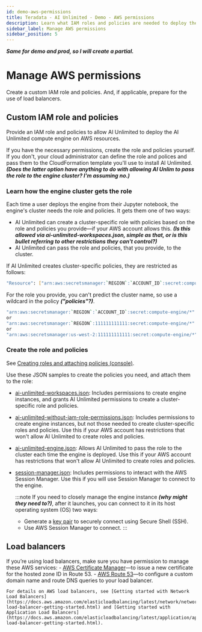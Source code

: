 ```yaml
---
id: demo-aws-permissions
title: Teradata - AI Unlimited - Demo - AWS permissions
description: Learn what IAM roles and policies are needed to deploy the engine.
sidebar_label: Manage AWS permissions
sidebar_position: 5
---
```


***Same for demo and prod, so I will create a partial.***

# Manage AWS permissions

Create a custom IAM role and policies. And, if applicable, prepare for the use of load balancers.

## Custom IAM role and policies

Provide an IAM role and policies to allow AI Unlimited to deploy the AI Unlimited compute engine on AWS resources. 

If you have the necessary permissions, create the role and policies yourself. If you don't, your cloud administrator can define the role and polices and pass them to the CloudFormation template you'll use to install AI Unlimited. ***(Does the latter option have anything to do with allowing AI Unlim to pass the role to the engine cluster? I'm assuming no.)***


### Learn how the engine cluster gets the role

Each time a user deploys the engine from their Jupyter notebook, the engine's cluster needs the role and policies. It gets them one of two ways:

- AI Unlimited can create a cluster-specific role with policies based on the role and policies you provide&mdash;if your AWS account allows this. ***(Is this allowed via ai-unlimited-workspaces.json, simple as that, or is this bullet referring to other restrictions they can't control?)***
- AI Unlimited can pass the role and policies, that you provide, to the cluster.

If AI Unlimited creates cluster-specific policies, they are restricted as follows:

```bash
"Resource": ["arn:aws:secretsmanager:`REGION`:`ACCOUNT_ID`:secret:compute-engine/`CLUSTER_NAME`/`SECRET_NAME`"]
```

For the role you provide, you can't predict the cluster name, so use a wildcard in the policy ***("policies"?)***.

``` bash
"arn:aws:secretsmanager:`REGION`:`ACCOUNT_ID`:secret:compute-engine/*"
or
"arn:aws:secretsmanager:`REGION`:111111111111:secret:compute-engine/*"
or
"arn:aws:secretsmanager:us-west-2:111111111111:secret:compute-engine/*"
```

### Create the role and policies

See [Creating roles and attaching policies (console)](https://docs.aws.amazon.com/IAM/latest/UserGuide/access_policies_job-functions_create-policies.html). 

Use these JSON samples to create the policies you need, and attach them to the role: 

- [ai-unlimited-workspaces.json](https://github.com/Teradata/ai-unlimited/blob/develop/deployments/aws/policies/ai-unlimited-workspaces.json): Includes permissions to create engine instances, and grants AI Unlimited permissions to create a cluster-specific role and policies.

- [ai-unlimited-without-iam-role-permissions.json](https://github.com/Teradata/ai-unlimited/blob/develop/deployments/aws/policies/ai-unlimited-workspaces-without-iam-role-permissions.json): Includes permissions to create engine instances, but not those needed to create cluster-specific roles and policies. Use this if your AWS account has restrictions that won't allow AI Unlimited to create roles and policies.


- [ai-unlimited-engine.json](https://github.com/Teradata/ai-unlimited/blob/develop/deployments/aws/policies/ai-unlimited-engine.json): Allows AI Unlimited to pass the role to the cluster each time the engine is deployed. Use this if your AWS account has restrictions that won't allow AI Unlimited to create roles and policies.

- [session-manager.json](https://github.com/Teradata/ai-unlimited/blob/develop/deployments/aws/policies/session-manager.json): Includes permissions to interact with the AWS Session Manager. Use this if you will use Session Manager to connect to the engine.

	:::note
	If you need to closely manage the engine instance ***(why might they need to?)***, after it launches, you can connect to it in its host operating system (OS) two ways:
    - Generate a [key pair](https://docs.aws.amazon.com/AWSEC2/latest/UserGuide/ec2-key-pairs.html) to securely connect using Secure Shell (SSH).
    - Use AWS Session Manager to connect.
	:::

## Load balancers

If you’re using load balancers, make sure you have permission to manage these AWS services:
    - [AWS Certificate Manager](https://docs.aws.amazon.com/acm/)&mdash;to issue a new certificate for the hosted zone ID in Route 53.
    - [AWS Route 53](https://docs.aws.amazon.com/Route53/latest/DeveloperGuide/Welcome.html)&mdash;to configure a custom domain name and route DNS queries to your load balancer.

    For details on AWS load balancers, see [Getting started with Network Load Balancers](https://docs.aws.amazon.com/elasticloadbalancing/latest/network/network-load-balancer-getting-started.html) and [Getting started with Application Load Balancers](https://docs.aws.amazon.com/elasticloadbalancing/latest/application/application-load-balancer-getting-started.html).
	
